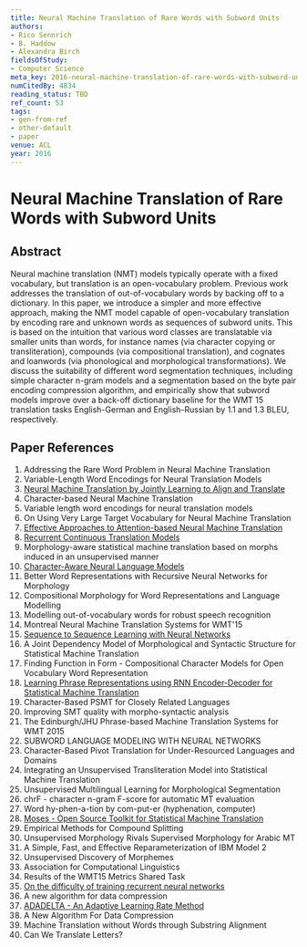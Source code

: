 ```yaml
---
title: Neural Machine Translation of Rare Words with Subword Units
authors:
- Rico Sennrich
- B. Haddow
- Alexandra Birch
fieldsOfStudy:
- Computer Science
meta_key: 2016-neural-machine-translation-of-rare-words-with-subword-units
numCitedBy: 4834
reading_status: TBD
ref_count: 53
tags:
- gen-from-ref
- other-default
- paper
venue: ACL
year: 2016
---
```


# Neural Machine Translation of Rare Words with Subword Units

## Abstract

Neural machine translation (NMT) models typically operate with a fixed vocabulary, but translation is an open-vocabulary problem. Previous work addresses the translation of out-of-vocabulary words by backing off to a dictionary. In this paper, we introduce a simpler and more effective approach, making the NMT model capable of open-vocabulary translation by encoding rare and unknown words as sequences of subword units. This is based on the intuition that various word classes are translatable via smaller units than words, for instance names (via character copying or transliteration), compounds (via compositional translation), and cognates and loanwords (via phonological and morphological transformations). We discuss the suitability of different word segmentation techniques, including simple character n-gram models and a segmentation based on the byte pair encoding compression algorithm, and empirically show that subword models improve over a back-off dictionary baseline for the WMT 15 translation tasks English-German and English-Russian by 1.1 and 1.3 BLEU, respectively.

## Paper References

1. Addressing the Rare Word Problem in Neural Machine Translation
2. Variable-Length Word Encodings for Neural Translation Models
3. [Neural Machine Translation by Jointly Learning to Align and Translate](2015-neural-machine-translation-by-jointly-learning-to-align-and-translate)
4. Character-based Neural Machine Translation
5. Variable length word encodings for neural translation models
6. On Using Very Large Target Vocabulary for Neural Machine Translation
7. [Effective Approaches to Attention-based Neural Machine Translation](2015-effective-approaches-to-attention-based-neural-machine-translation)
8. [Recurrent Continuous Translation Models](2013-recurrent-continuous-translation-models)
9. Morphology-aware statistical machine translation based on morphs induced in an unsupervised manner
10. [Character-Aware Neural Language Models](2016-character-aware-neural-language-models)
11. Better Word Representations with Recursive Neural Networks for Morphology
12. Compositional Morphology for Word Representations and Language Modelling
13. Modelling out-of-vocabulary words for robust speech recognition
14. Montreal Neural Machine Translation Systems for WMT'15
15. [Sequence to Sequence Learning with Neural Networks](2014-sequence-to-sequence-learning-with-neural-networks)
16. A Joint Dependency Model of Morphological and Syntactic Structure for Statistical Machine Translation
17. Finding Function in Form - Compositional Character Models for Open Vocabulary Word Representation
18. [Learning Phrase Representations using RNN Encoder-Decoder for Statistical Machine Translation](2014-learning-phrase-representations-using-rnn-encoder-decoder-for-statistical-machine-translation)
19. Character-Based PSMT for Closely Related Languages
20. Improving SMT quality with morpho-syntactic analysis
21. The Edinburgh/JHU Phrase-based Machine Translation Systems for WMT 2015
22. SUBWORD LANGUAGE MODELING WITH NEURAL NETWORKS
23. Character-Based Pivot Translation for Under-Resourced Languages and Domains
24. Integrating an Unsupervised Transliteration Model into Statistical Machine Translation
25. Unsupervised Multilingual Learning for Morphological Segmentation
26. chrF - character n-gram F-score for automatic MT evaluation
27. Word hy-phen-a-tion by com-put-er (hyphenation, computer)
28. [Moses - Open Source Toolkit for Statistical Machine Translation](2007-moses-open-source-toolkit-for-statistical-machine-translation)
29. Empirical Methods for Compound Splitting
30. Unsupervised Morphology Rivals Supervised Morphology for Arabic MT
31. A Simple, Fast, and Effective Reparameterization of IBM Model 2
32. Unsupervised Discovery of Morphemes
33. Association for Computational Linguistics
34. Results of the WMT15 Metrics Shared Task
35. [On the difficulty of training recurrent neural networks](2013-on-the-difficulty-of-training-recurrent-neural-networks)
36. A new algorithm for data compression
37. [ADADELTA - An Adaptive Learning Rate Method](2012-adadelta-an-adaptive-learning-rate-method)
38. A New Algorithm For Data Compression
39. Machine Translation without Words through Substring Alignment
40. Can We Translate Letters?
